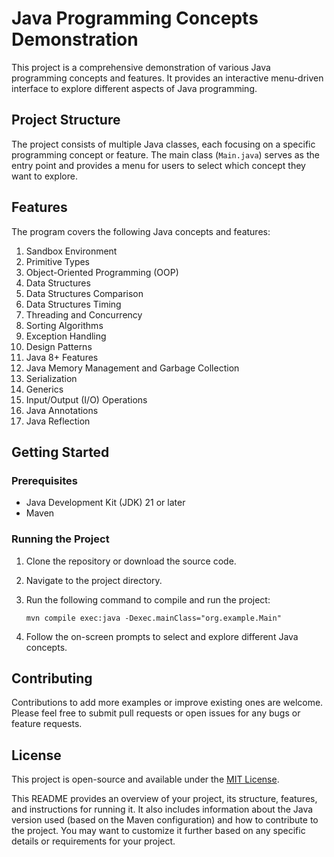 # Java Programming Concepts Demonstration

This project is a comprehensive demonstration of various Java programming concepts and features. It provides an interactive menu-driven interface to explore different aspects of Java programming.

## Project Structure

The project consists of multiple Java classes, each focusing on a specific programming concept or feature. The main class (`Main.java`) serves as the entry point and provides a menu for users to select which concept they want to explore.

## Features

The program covers the following Java concepts and features:

1. Sandbox Environment
2. Primitive Types
3. Object-Oriented Programming (OOP)
4. Data Structures
5. Data Structures Comparison
6. Data Structures Timing
7. Threading and Concurrency
8. Sorting Algorithms
9. Exception Handling
10. Design Patterns
11. Java 8+ Features
12. Java Memory Management and Garbage Collection
13. Serialization
14. Generics
15. Input/Output (I/O) Operations
16. Java Annotations
17. Java Reflection

## Getting Started

### Prerequisites

- Java Development Kit (JDK) 21 or later
- Maven

### Running the Project

1. Clone the repository or download the source code.
2. Navigate to the project directory.
3. Run the following command to compile and run the project:

   ```batch
   mvn compile exec:java -Dexec.mainClass="org.example.Main"
   ```

4. Follow the on-screen prompts to select and explore different Java concepts.

## Contributing

Contributions to add more examples or improve existing ones are welcome. Please feel free to submit pull requests or open issues for any bugs or feature requests.

## License

This project is open-source and available under the [MIT License](https://opensource.org/licenses/MIT).

This README provides an overview of your project, its structure, features, and instructions for running it. It also includes information about the Java version used (based on the Maven configuration) and how to contribute to the project. You may want to customize it further based on any specific details or requirements for your project.

